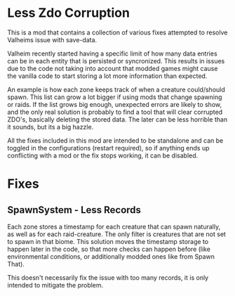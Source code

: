 # Less Zdo Corruption

This is a mod that contains a collection of various fixes attempted to resolve Valheims issue with save-data.

Valheim recently started having a specific limit of how many data entries can be in each entity that is persisted or syncronized. This results in issues due to the code not taking into account that modded games might cause the vanilla code to start storing a lot more information than expected.

An example is how each zone keeps track of when a creature could/should spawn. This list can grow a lot bigger if using mods that change spawning or raids. If the list grows big enough, unexpected errors are likely to show, and the only real solution is probably to find a tool that will clear corrupted ZDO's, basically deleting the stored data. The later can be less horrible than it sounds, but its a big hazzle.

All the fixes included in this mod are intended to be standalone and can be toggled in the configurations (restart required), so if anything ends up conflicting with a mod or the fix stops working, it can be disabled.

# Fixes

## SpawnSystem - Less Records

Each zone stores a timestamp for each creature that can spawn naturally, as well as for each raid-creature. The only filter is creatures that are not set to spawn in that biome.
This solution moves the timestamp storage to happen later in the code, so that more checks can happen before (like environmental conditions, or additionally modded ones like from Spawn That).

This doesn't necessarily fix the issue with too many records, it is only intended to mitigate the problem.